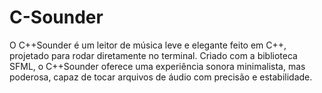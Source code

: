 # C-Sounder
O C++Sounder é um leitor de música leve e elegante feito em C++, projetado para rodar diretamente no terminal. Criado com a biblioteca SFML, o C++Sounder oferece uma experiência sonora minimalista, mas poderosa, capaz de tocar arquivos de áudio com precisão e estabilidade.
